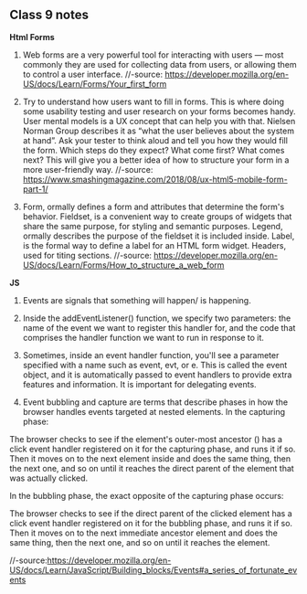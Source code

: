## Class 9 notes

**Html Forms**

1. Web forms are a very powerful tool for interacting with users — most commonly they are used for collecting data from users, or allowing them to control a user interface.
//-source: https://developer.mozilla.org/en-US/docs/Learn/Forms/Your_first_form

2. Try to understand how users want to fill in forms. This is where doing some usability testing and user research on your forms becomes handy. User mental models is a UX concept that can help you with that. Nielsen Norman Group describes it as “what the user believes about the system at hand”. Ask your tester to think aloud and tell you how they would fill the form.
Which steps do they expect? What come first? What comes next? This will give you a better idea of how to structure your form in a more user-friendly way.
//-source: https://www.smashingmagazine.com/2018/08/ux-html5-mobile-form-part-1/
 
4. Form, ormally defines a form and attributes that determine the form's behavior. 
 Fieldset, is a convenient way to create groups of widgets that share the same purpose, for styling and semantic purposes.
 Legend, ormally describes the purpose of the fieldset it is included inside.
 Label,  is the formal way to define a label for an HTML form widget. 
 Headers, used for titing sections.
 //-source: https://developer.mozilla.org/en-US/docs/Learn/Forms/How_to_structure_a_web_form

**JS**
1. Events are signals that something will happen/ is happening.

2. Inside the addEventListener() function, we specify two parameters: 
the name of the event we want to register this handler for, and the code that comprises the handler function we want to run in response to it.

3. Sometimes, inside an event handler function, you'll see a parameter specified with a name such as event, evt, or e. 
This is called the event object, and it is automatically passed to event handlers to provide extra features and information.
It is important for delegating events.

4. Event bubbling and capture are terms that describe phases in how the browser handles events targeted at nested elements.
In the capturing phase:

The browser checks to see if the element's outer-most ancestor (<html>) has a click event handler registered on it for the capturing phase, and runs it if so.
Then it moves on to the next element inside <html> and does the same thing, then the next one, and so on until it reaches the direct parent of the element that was actually clicked.
  
  In the bubbling phase, the exact opposite of the capturing phase occurs:

The browser checks to see if the direct parent of the clicked element has a click event handler registered on it for the bubbling phase, and runs it if so.
Then it moves on to the next immediate ancestor element and does the same thing, then the next one, and so on until it reaches the <html> element.
  
//-source:https://developer.mozilla.org/en-US/docs/Learn/JavaScript/Building_blocks/Events#a_series_of_fortunate_events
